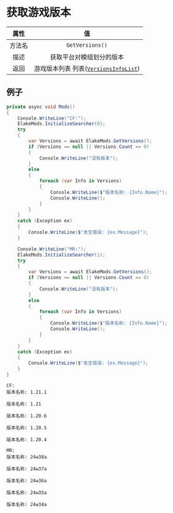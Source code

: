 # 获取游戏版本

|  属性  |                                 值                                  |
| :----: | :-----------------------------------------------------------------: |
| 方法名 |                           `GetVersions()`                           |
|  描述  |                      获取平台对模组划分的版本                       |
|  返回  | 游戏版本列表 列表([`VersionsInfoList`](../Return/VersionsInfoList)) |

## 例子

```C# [代码示例]
private async void Mods()
{
    Console.WriteLine("CF:");
    ElakeMods.InitializeSearcher(0);
    try
    {
        var Versions = await ElakeMods.GetVersions();
        if (Versions == null || Versions.Count == 0)
        {
            Console.WriteLine("没有版本");
        }
        else
        {
            foreach (var Info in Versions)
            {
                Console.WriteLine($"版本名称: {Info.Name}");
                Console.WriteLine();
            }
        }
    }
    catch (Exception ex)
    {
        Console.WriteLine($"发生错误: {ex.Message}");
    }

    Console.WriteLine("MR:");
    ElakeMods.InitializeSearcher(1);
    try
    {
        var Versions = await ElakeMods.GetVersions();
        if (Versions == null || Versions.Count == 0)
        {
            Console.WriteLine("没有版本");
        }
        else
        {
            foreach (var Info in Versions)
            {
                Console.WriteLine($"版本名称: {Info.Name}");
                Console.WriteLine();
            }
        }
    }
    catch (Exception ex)
    {
        Console.WriteLine($"发生错误: {ex.Message}");
    }
}
```

``` [输出]
CF:
版本名称: 1.21.1

版本名称: 1.21

版本名称: 1.20.6

版本名称: 1.20.5

版本名称: 1.20.4

MR:
版本名称: 24w38a

版本名称: 24w37a

版本名称: 24w36a

版本名称: 24w35a

版本名称: 24w34a
```
